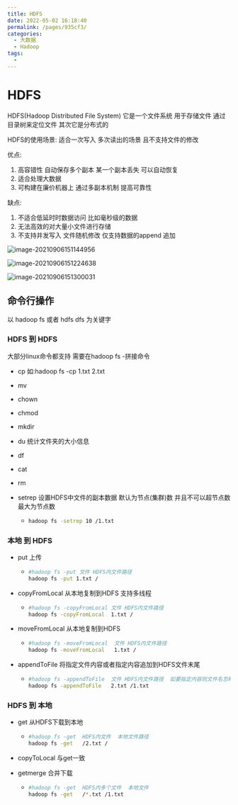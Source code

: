 ```yaml
---
title: HDFS
date: 2022-05-02 16:18:40
permalink: /pages/935cf3/
categories:
  - 大数据
  - Hadoop
tags:
  - 
---
```

# HDFS

HDFS(Hadoop Distributed File System)  它是一个文件系统 用于存储文件 通过目录树来定位文件   其次它是分布式的 

HDFS的使用场景: 适合一次写入 多次读出的场景 且不支持文件的修改 

优点:

1. 高容错性  自动保存多个副本 某一个副本丢失 可以自动恢复
2. 适合处理大数据
3. 可构建在廉价机器上 通过多副本机制 提高可靠性

缺点:

1. 不适合低延时时数据访问 比如毫秒级的数据
2. 无法高效的对大量小文件进行存储 
3. 不支持并发写入 文件随机修改  仅支持数据的append 追加

![image-20210906151144956](https://cdn.jsdelivr.net/gh/Iekrwh/images/md-images/image-20210906151144956.png)

![image-20210906151224638](https://cdn.jsdelivr.net/gh/Iekrwh/images/md-images/image-20210906151224638.png)

![image-20210906151300031](https://cdn.jsdelivr.net/gh/Iekrwh/images/md-images/image-20210906151300031.png)

## 命令行操作

以 hadoop fs  或者 hdfs dfs  为关键字

### HDFS 到 HDFS

大部分linux命令都支持  需要在hadoop fs -拼接命令

- cp   如:hadoop fs -cp 1.txt 2.txt

- mv

- chown

- chmod

- mkdir

- du  统计文件夹的大小信息

- df

- cat

- rm

- setrep  设置HDFS中文件的副本数据  默认为节点(集群)数 并且不可以超节点数最大为节点数 

  - ```sh
    hadoop fs -setrep 10 /1.txt
    ```



### 本地 到 HDFS

- put  上传  

  - ```sh
    #hadoop fs -put 文件 HDFS内文件路径
    hadoop fs -put 1.txt /
    ```

- copyFromLocal  从本地复制到HDFS  支持多线程

  - ```sh
    #hadoop fs -copyFromLocal 文件 HDFS内文件路径
    hadoop fs -copyFromLocal  1.txt /
    ```

- moveFromLocal  从本地复制到HDFS

  - ```sh
    #hadoop fs -moveFromLocal  文件 HDFS内文件路径
    hadoop fs -moveFromLocal   1.txt /
    ```

- appendToFile  将指定文件内容或者指定内容追加到HDFS文件末尾

  - ```sh
    #hadoop fs -appendToFile  文件 HDFS内文件路径  如要指定内容则文件名忽略填写 - 既可
    hadoop fs -appendToFile   2.txt /1.txt
    ```



### HDFS 到 本地

- get  从HDFS下载到本地

  - ```sh
    #hadoop fs -get  HDFS内文件  本地文件路径
    hadoop fs -get   /2.txt /
    ```

- copyToLocal   与get一致

- getmerge  合并下载 

  - ```sh
    #hadoop fs -get  HDFS内多个文件  本地文件
    hadoop fs -get   /*.txt /1.txt
    ```





